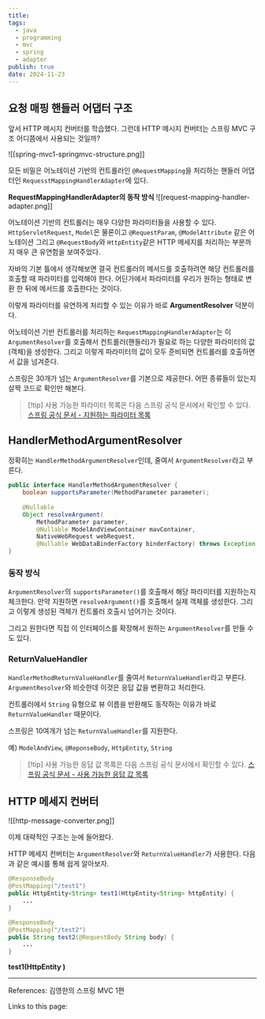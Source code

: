 ```yaml
---
title: 
tags:
  - java
  - programming
  - mvc
  - spring
  - adapter
publish: true
date: 2024-11-23
---
```

## 요청 매핑 핸들러 어댑터 구조
앞서 HTTP 메시지 컨버터를 학습했다. 그런데 HTTP 메시지 컨버터는 스프링 MVC 구조 어디쯤에서 사용되는 것일까?

![[spring-mvc1-springmvc-structure.png]]

모든 비밀은 어노테이션 기반의 컨트롤러인 `@RequestMapping`을 처리하는 핸들러 어댑터인 `RequesstMappingHandlerAdapter`에 있다.

**RequestMappingHandlerAdapter의 동작 방식**
![[request-mapping-handler-adapter.png]]

어노테이션 기반의 컨트롤러는 매우 다양한 파라미터들을 사용할 수 있다. `HttpServletRequest`, `Model`은 물론이고 `@RequestParam`, `@ModelAttribute` 같은 어노테이션 그리고 `@RequestBody`와 `HttpEntity`같은 HTTP 메세지를 처리하는 부분까지 매우 큰 유연함을 보여주었다.

자바의 기본 틀에서 생각해보면 결국 컨트롤러의 메서드를 호출하려면 해당 컨트롤러를 호출할 때 파라미터를 입력해야 한다. 어딘가에서 파라미터를 우리가 원하는 형태로 변환 한 뒤에 메서드를 호출한다는 것이다.

이렇게 파라미터를 유연하게 처리할 수 있는 이유가 바로 **ArgumentResolver** 덕분이다.

어노테이션 기반 컨트롤러를 처리하는 `RequestMappingHandlerAdapter`는 이 `ArgumentResolver`를 호출해서 컨트롤러(핸들러)가 필요로 하는 다양한 파라미터의 값(객체)을 생성한다. 그리고 이렇게 파라미터의 값이 모두 준비되면 컨트롤러를 호출하면서 값을 넘겨준다.

스프링은 30개가 넘는 `ArgumentResolver`를 기본으로 제공한다. 어떤 종류들이 있는지 살짝 코드로 확인만 해본다.

> [!tip] 사용 가능한 파라미터 목록은 다음 스프링 공식 문서에서 확인할 수 있다.
> [스프링 공식 문서 - 지원하는 파라미터 목록](https://docs.spring.io/spring-framework/reference/web/webmvc/mvc-controller/ann-methods/arguments.html)

## HandlerMethodArgumentResolver
정확히는 `HandlerMethodArgumentResolver`인데, 줄여서 `ArgumentResolver`라고 부른다.

```java
public interface HandlerMethodArgumentResolver {  
    boolean supportsParameter(MethodParameter parameter);  
  
    @Nullable  
    Object resolveArgument(
	    MethodParameter parameter, 
	    @Nullable ModelAndViewContainer mavContainer, 
	    NativeWebRequest webRequest, 
	    @Nullable WebDataBinderFactory binderFactory) throws Exception;  
}
```

### 동작 방식

`ArgumentResolver`의 `supportsParameter()`를 호출해서 해당 파라미터를 지원하는지 체크한다.
만약 지원하면 `resolveArgument()`를 호출해서 실제 객체를 생성한다. 그리고 이렇게 생성된 객체가 컨트롤러 호출시 넘어가는 것이다.

그리고 원한다면 직접 이 인터페이스를 확장해서 원하는 `ArgumentResolver`를 만들 수도 있다.
### ReturnValueHandler
`HandlerMethodReturnValueHandler`를 줄여서 `ReturnValueHandler`라고 부른다.
`ArgumentResolver`와 비슷한데 이것은 응답 값을 변환하고 처리한다.

컨트롤러에서 `String` 유형으로 뷰 이름을 반환해도 동작하는 이유가 바로 `ReturnValueHandler` 때문이다.

스프링은 10여개가 넘는 `ReturnValueHandler`를 지원한다.

예) `ModelAndView`, `@ReponseBody`, `HttpEntity`, `String`

> [!tip] 사용 가능한 응답 값 목록은 다음 스프링 공식 문서에서 확인할 수 있다.
> [스프링 공식 문서 - 사용 가능한 응답 값 목록](https://docs.spring.io/spring-framework/reference/web/webmvc/mvc-controller/ann-methods/return-types.html)

## HTTP 메세지 컨버터
![[http-message-converter.png]]

이제 대략적인 구조는 눈에 들어왔다. 

HTTP 메세지 컨버터는 `ArgumentResolver`와 `ReturnValueHandler`가 사용한다. 다음과 같은 예시를 통해 쉽게 알아보자.

```java
@ResponseBody
@PostMapping("/test1")
public HttpEntity<String> test1(HttpEntity<String> httpEntity) {
	...
} 

@ResponseBody
@PostMapping("/test2") 
public String test2(@RequestBody String body) {
	...
}
```

**test1(HttpEntity<String> )**

---
References: 김영한의 스프링 MVC 1편

Links to this page: 